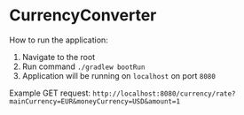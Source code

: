 # CurrencyConverter

How to run the application:
1. Navigate to the root 
2. Run command `./gradlew bootRun`
3. Application will be running on `localhost` on port `8080`



Example GET request:
`http://localhost:8080/currency/rate?mainCurrency=EUR&moneyCurrency=USD&amount=1`
